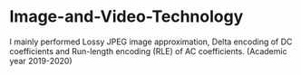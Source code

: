 # Image-and-Video-Technology
I mainly performed Lossy JPEG image approximation, Delta encoding of DC coefficients and Run-length encoding (RLE) of AC coefficients.
(Academic year 2019-2020)
